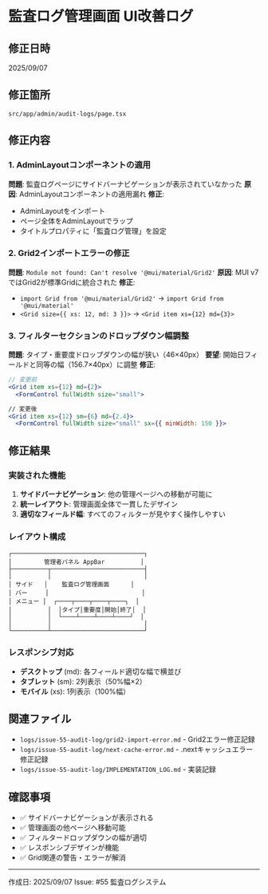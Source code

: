 # 監査ログ管理画面 UI改善ログ

## 修正日時
2025/09/07

## 修正箇所
`src/app/admin/audit-logs/page.tsx`

## 修正内容

### 1. AdminLayoutコンポーネントの適用
**問題**: 監査ログページにサイドバーナビゲーションが表示されていなかった
**原因**: AdminLayoutコンポーネントの適用漏れ
**修正**:
- AdminLayoutをインポート
- ページ全体をAdminLayoutでラップ
- タイトルプロパティに「監査ログ管理」を設定

### 2. Grid2インポートエラーの修正
**問題**: `Module not found: Can't resolve '@mui/material/Grid2'`
**原因**: MUI v7ではGrid2が標準Gridに統合された
**修正**:
- `import Grid from '@mui/material/Grid2'` → `import Grid from '@mui/material'`
- `<Grid size={{ xs: 12, md: 3 }}>` → `<Grid item xs={12} md={3}>`

### 3. フィルターセクションのドロップダウン幅調整
**問題**: タイプ・重要度ドロップダウンの幅が狭い（46×40px）
**要望**: 開始日フィールドと同等の幅（156.7×40px）に調整
**修正**:
```jsx
// 変更前
<Grid item xs={12} md={2}>
  <FormControl fullWidth size="small">

// 変更後
<Grid item xs={12} sm={6} md={2.4}>
  <FormControl fullWidth size="small" sx={{ minWidth: 150 }}>
```

## 修正結果

### 実装された機能
1. **サイドバーナビゲーション**: 他の管理ページへの移動が可能に
2. **統一レイアウト**: 管理画面全体で一貫したデザイン
3. **適切なフィールド幅**: すべてのフィルターが見やすく操作しやすい

### レイアウト構成
```
┌─────────────────────────────────────┐
│         管理者パネル AppBar          │
├──────────┬──────────────────────────┤
│          │                          │
│ サイド   │    監査ログ管理画面      │
│ バー     │                          │
│ メニュー │  ┌────┬────┬────┬────┐  │
│          │  │タイプ│重要度│開始│終了│  │
│          │  └────┴────┴────┴────┘  │
│          │                          │
└──────────┴──────────────────────────┘
```

### レスポンシブ対応
- **デスクトップ** (md): 各フィールド適切な幅で横並び
- **タブレット** (sm): 2列表示（50%幅×2）
- **モバイル** (xs): 1列表示（100%幅）

## 関連ファイル
- `logs/issue-55-audit-log/grid2-import-error.md` - Grid2エラー修正記録
- `logs/issue-55-audit-log/next-cache-error.md` - .nextキャッシュエラー修正記録
- `logs/issue-55-audit-log/IMPLEMENTATION_LOG.md` - 実装記録

## 確認事項
- ✅ サイドバーナビゲーションが表示される
- ✅ 管理画面の他ページへ移動可能
- ✅ フィルタードロップダウンの幅が適切
- ✅ レスポンシブデザインが機能
- ✅ Grid関連の警告・エラーが解消

---
作成日: 2025/09/07
Issue: #55 監査ログシステム